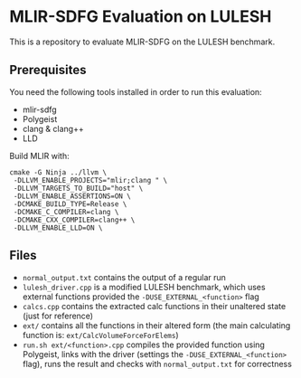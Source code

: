 # MLIR-SDFG Evaluation on LULESH
This is a repository to evaluate MLIR-SDFG on the LULESH benchmark.

## Prerequisites
You need the following tools installed in order to run this evaluation:
- mlir-sdfg
- Polygeist
- clang & clang++
- LLD

Build MLIR with:
```shell
cmake -G Ninja ../llvm \
 -DLLVM_ENABLE_PROJECTS="mlir;clang " \
 -DLLVM_TARGETS_TO_BUILD="host" \
 -DLLVM_ENABLE_ASSERTIONS=ON \
 -DCMAKE_BUILD_TYPE=Release \
 -DCMAKE_C_COMPILER=clang \
 -DCMAKE_CXX_COMPILER=clang++ \
 -DLLVM_ENABLE_LLD=ON \
```

## Files
- `normal_output.txt` contains the output of a regular run
- `lulesh_driver.cpp` is a modified LULESH benchmark, which uses external 
  functions provided the `-DUSE_EXTERNAL_<function>` flag
- `calcs.cpp` contains the extracted calc functions in their unaltered state 
   (just for reference)
- `ext/` contains all the functions in their altered form (the main calculating
function is: `ext/CalcVolumeForceForElems`)
- `run.sh ext/<function>.cpp` compiles the provided function using Polygeist,
links with the driver (settings the `-DUSE_EXTERNAL_<function>` flag), runs the
result and checks with `normal_output.txt` for correctness


